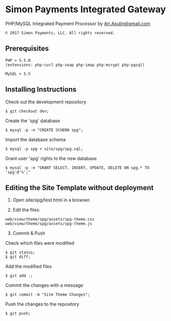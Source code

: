 # Simon Payments Integrated Gateway

PHP/MySQL Integrated Payment Processor by Ari.Asulin@gmail.com

`© 2017 Simon Payments, LLC. All rights reserved.`

## Prerequisites

```
PHP > 5.5.0
(extensions: php-curl php-soap php-imap php-mcrypt php-pgsql)
```

```
MySQL > 5.5
```

## Installing Instructions


Check out the development repository
```
$ git checkout dev;
```

Create the 'spg' database
```
$ mysql -p -e "CREATE SCHEMA spg";
```

Import the database schema
```
$ mysql -p spg < site/spg/spg.sql; 
```

Grant user 'spg' rights to the new database
```
$ mysql -p -e "GRANT SELECT, INSERT, UPDATE, DELETE ON spg.* TO 'spg'@'%';"
```

## Editing the Site Template without deployment

1. Open site/spg/test.html in a browser.

2. Edit the files:
```
web/view/theme/spg/assets/spg-theme.css
web/view/theme/spg/assets/spg-theme.js
```

3. Commit & Push

Check which files were modified
```
$ git status;
$ git diff;
```

Add the modified files 
```
$ git add .;
```

Commit the changes with a message
```
$ git commit -m "Site Theme Changes";
```

Push the changes to the repository
```
$ git push;
```
